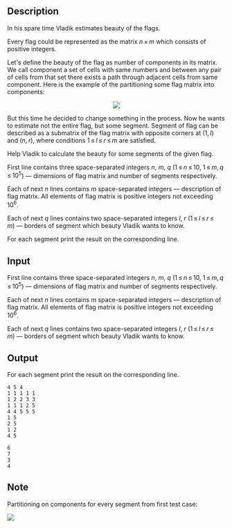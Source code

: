 ## Description

<div><p>In his spare time Vladik estimates beauty of the flags.</p><p>Every flag could be represented as the matrix <span class="tex-span"><i>n</i> × <i>m</i></span> which consists of positive integers.</p><p>Let's define the beauty of the flag as number of components in its matrix. We call component a set of cells with same numbers and between any pair of cells from that set there exists a path through adjacent cells from same component. Here is the example of the partitioning some flag matrix into components:</p><center> <img class="tex-graphics" src="file://VpO8koVF.png" style="max-width: 100.0%;max-height: 100.0%;"> </center><p>But this time he decided to change something in the process. Now he wants to estimate not the entire flag, but some segment. Segment of flag can be described as a submatrix of the flag matrix with opposite corners at <span class="tex-span">(1, <i>l</i>)</span> and <span class="tex-span">(<i>n</i>, <i>r</i>)</span>, where conditions <span class="tex-span">1 ≤ <i>l</i> ≤ <i>r</i> ≤ <i>m</i></span> are satisfied.</p><p>Help Vladik to calculate the beauty for some segments of the given flag.</p></div><div class="input-specification"><p>First line contains three space-separated integers <span class="tex-span"><i>n</i></span>, <span class="tex-span"><i>m</i></span>, <span class="tex-span"><i>q</i></span> (<span class="tex-span">1 ≤ <i>n</i> ≤ 10</span>, <span class="tex-span">1 ≤ <i>m</i>, <i>q</i> ≤ 10<sup class="upper-index">5</sup></span>)&nbsp;— dimensions of flag matrix and number of segments respectively.</p><p>Each of next <span class="tex-span"><i>n</i></span> lines contains <span class="tex-span"><i>m</i></span> space-separated integers&nbsp;— description of flag matrix. All elements of flag matrix is positive integers not exceeding <span class="tex-span">10<sup class="upper-index">6</sup></span>.</p><p>Each of next <span class="tex-span"><i>q</i></span> lines contains two space-separated integers <span class="tex-span"><i>l</i></span>, <span class="tex-span"><i>r</i></span> (<span class="tex-span">1 ≤ <i>l</i> ≤ <i>r</i> ≤ <i>m</i></span>)&nbsp;— borders of segment which beauty Vladik wants to know.</p></div><div class="output-specification"><p>For each segment print the result on the corresponding line.</p></div>

## Input

<p>First line contains three space-separated integers <span class="tex-span"><i>n</i></span>, <span class="tex-span"><i>m</i></span>, <span class="tex-span"><i>q</i></span> (<span class="tex-span">1 ≤ <i>n</i> ≤ 10</span>, <span class="tex-span">1 ≤ <i>m</i>, <i>q</i> ≤ 10<sup class="upper-index">5</sup></span>)&nbsp;— dimensions of flag matrix and number of segments respectively.</p><p>Each of next <span class="tex-span"><i>n</i></span> lines contains <span class="tex-span"><i>m</i></span> space-separated integers&nbsp;— description of flag matrix. All elements of flag matrix is positive integers not exceeding <span class="tex-span">10<sup class="upper-index">6</sup></span>.</p><p>Each of next <span class="tex-span"><i>q</i></span> lines contains two space-separated integers <span class="tex-span"><i>l</i></span>, <span class="tex-span"><i>r</i></span> (<span class="tex-span">1 ≤ <i>l</i> ≤ <i>r</i> ≤ <i>m</i></span>)&nbsp;— borders of segment which beauty Vladik wants to know.</p>

## Output

<p>For each segment print the result on the corresponding line.</p>





```input1
4 5 4
1 1 1 1 1
1 2 2 3 3
1 1 1 2 5
4 4 5 5 5
1 5
2 5
1 2
4 5

```




```output1
6
7
3
4

```



## Note

<p>Partitioning on components for every segment from first test case:</p><p><img class="tex-graphics" src="file://J1HzkPI0.png" style="max-width: 100.0%;max-height: 100.0%;"></p>
